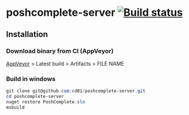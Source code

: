 # poshcomplete-server [![Build status](https://ci.appveyor.com/api/projects/status/5c99vvedrlvoyj7t)](https://ci.appveyor.com/project/cd01/poshcomplete-server)

## Installation

### Download binary from CI \(AppVeyor\)

[AppVeyor](https://ci.appveyor.com/project/cd01/poshcomplete-server) \> Latest build \> Artifacts \> FILE NAME


### Build in windows

``` ps1
git clone git@github.com:cd01/poshcomplete-server.git
cd poshcomplete-server
nuget restore PoshComplete.sln
msbuild
```

